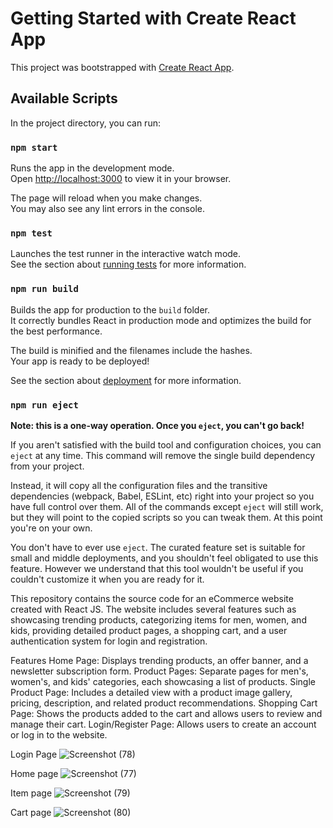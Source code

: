 # Getting Started with Create React App

This project was bootstrapped with [Create React App](https://github.com/facebook/create-react-app).

## Available Scripts

In the project directory, you can run:

### `npm start`

Runs the app in the development mode.\
Open [http://localhost:3000](http://localhost:3000) to view it in your browser.

The page will reload when you make changes.\
You may also see any lint errors in the console.

### `npm test`

Launches the test runner in the interactive watch mode.\
See the section about [running tests](https://facebook.github.io/create-react-app/docs/running-tests) for more information.

### `npm run build`

Builds the app for production to the `build` folder.\
It correctly bundles React in production mode and optimizes the build for the best performance.

The build is minified and the filenames include the hashes.\
Your app is ready to be deployed!

See the section about [deployment](https://facebook.github.io/create-react-app/docs/deployment) for more information.

### `npm run eject`

**Note: this is a one-way operation. Once you `eject`, you can't go back!**

If you aren't satisfied with the build tool and configuration choices, you can `eject` at any time. This command will remove the single build dependency from your project.

Instead, it will copy all the configuration files and the transitive dependencies (webpack, Babel, ESLint, etc) right into your project so you have full control over them. All of the commands except `eject` will still work, but they will point to the copied scripts so you can tweak them. At this point you're on your own.

You don't have to ever use `eject`. The curated feature set is suitable for small and middle deployments, and you shouldn't feel obligated to use this feature. However we understand that this tool wouldn't be useful if you couldn't customize it when you are ready for it.

This repository contains the source code for an eCommerce website created with React JS. The website includes several features such as showcasing trending products, categorizing items for men, women, and kids, providing detailed product pages, a shopping cart, and a user authentication system for login and registration.

Features
Home Page: Displays trending products, an offer banner, and a newsletter subscription form.
Product Pages: Separate pages for men's, women's, and kids' categories, each showcasing a list of products.
Single Product Page: Includes a detailed view with a product image gallery, pricing, description, and related product recommendations.
Shopping Cart Page: Shows the products added to the cart and allows users to review and manage their cart.
Login/Register Page: Allows users to create an account or log in to the website.

Login Page 
![Screenshot (78)](https://github.com/Amandeepkaur1804/EcommerceReact/assets/107187322/43689dd4-0e15-4c7d-87fb-92fb723482d6)

Home page 
![Screenshot (77)](https://github.com/Amandeepkaur1804/EcommerceReact/assets/107187322/f55de76b-b99d-4fc8-bd32-359aa96d3bea)

Item page 
![Screenshot (79)](https://github.com/Amandeepkaur1804/EcommerceReact/assets/107187322/cd7dd8df-63aa-43ed-b009-e9ae2862c98b)

Cart page 
![Screenshot (80)](https://github.com/Amandeepkaur1804/EcommerceReact/assets/107187322/207dcc6e-1efa-4aa9-b4eb-34b577ec49a2)




